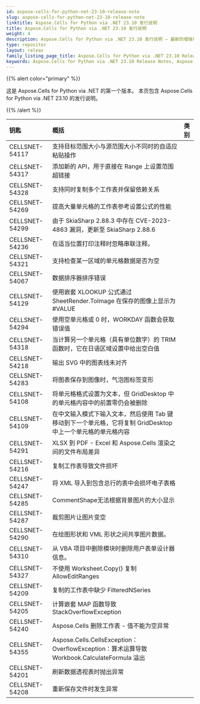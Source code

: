 ```yaml
---
id: aspose-cells-for-python-net-23-10-release-note
slug: aspose-cells-for-python-net-23-10-release-note
linktitle: Aspose.Cells for Python via .NET 23.10 发行说明
title: Aspose.Cells for Python via .NET 23.10 发行说明
weight: 4
description: Aspose.Cells for Python via .NET 23.10 发行说明 – 最新的增强功能、新功能和修复
type: repositor
layout: releas
family_listing_page_title: Aspose.Cells for Python via .NET 23.10 Release Note
keywords: Aspose.Cells for Python via .NET 23.10 Release Notes, Aspose.Cells for Python via .NET 23.10 updates and fixe
---
```

{{% alert color="primary" %}} 

这是 Aspose.Cells for Python via .NET 的第一个版本。
本页包含 Aspose.Cells for Python via .NET 23.10 的发行说明。

{{% /alert %}} 

|**钥匙**|**概括**|**类别**|
| :- | :- | :- |
|CELLSNET-54117|支持目标范围大小与源范围大小不同时的自适应粘贴操作|
|CELLSNET-54317|添加新的 API，用于直接在 Range 上设置范围超链接|
|CELLSNET-54328|支持同时复制多个工作表并保留依赖关系|
|CELLSNET-54269|提高大量单元格的工作表参考设置公式的性能|
|CELLSNET-54299|由于 SkiaSharp 2.88.3 中存在 CVE-2023-4863 漏洞，更新至 SkiaSharp 2.88.6|
|CELLSNET-54236|在适当位置打印注释时忽略串联注释。|
|CELLSNET-54321|支持检查某一区域的单元格数据是否为空|
|CELLSNET-54067|数据排序器排序错误|
|CELLSNET-54129|使用嵌套 XLOOKUP 公式通过 SheetRender.ToImage 在保存的图像上显示为 #VALUE|
|CELLSNET-54294|使用空单元格或 0 时，WORKDAY 函数会获取错误值|
|CELLSNET-54318|当计算另一个单元格（具有单位数字）的 TRIM 函数时，它在日语区域设置中给出空白值|
|CELLSNET-54218|输出 SVG 中的图表线未对齐|
|CELLSNET-54283|将图表保存到图像时，气泡图标签变形|
|CELLSNET-54108|将单元格格式设置为文本，但 GridDesktop 中的单元格内容中的前置零仍会被删除|
|CELLSNET-54109|在中文输入模式下输入文本，然后使用 Tab 键移动到下一个单元格，它将复制 GridDesktop 中上一个单元格的单元格内容|
|CELLSNET-54291|XLSX 到 PDF - Excel 和 Aspose.Cells 渲染之间的文件布局差异|
|CELLSNET-54216|复制工作表导致文件损坏|
|CELLSNET-54247|将 XML 导入到包含总行的表中会损坏电子表格|
|CELLSNET-54285|CommentShape无法根据背景图片的大小显示|
|CELLSNET-54287|裁剪图片让图片变空|
|CELLSNET-54290|在绘图形状和 VML 形状之间共享图片数据。|
|CELLSNET-54310|从 VBA 项目中删除模块时删除用户表单设计器信息。|
|CELLSNET-54327|不使用 Worksheet.Copy() 复制 AllowEditRanges|
|CELLSNET-54209|复制的工作表中缺少 FilteredNSeries|
|CELLSNET-54205|计算嵌套 MAP 函数导致 StackOverflowException|
|CELLSNET-54240|Aspose.Cells 删除工作表 - 值不能为空异常|
|CELLSNET-54355|Aspose.Cells.CellsException：OverflowException：算术运算导致 Workbook.CalculateFormula 溢出|
|CELLSNET-54201|刷新数据透视表时抛出异常|
|CELLSNET-54208|重新保存文件时发生异常|
